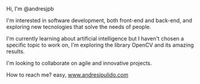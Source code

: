 Hi, I'm @andresjpb

I'm interested in software development, both front-end and back-end, and exploring new tecnologies that solve the needs of people.

I'm currently learning about artificial intelligence but I haven't chosen a specific topic to work on, I'm exploring the library OpenCV and its amazing results.

I'm looking to collaborate on agile and innovative projects.

How to reach me? easy, www.andresjpulido.com
